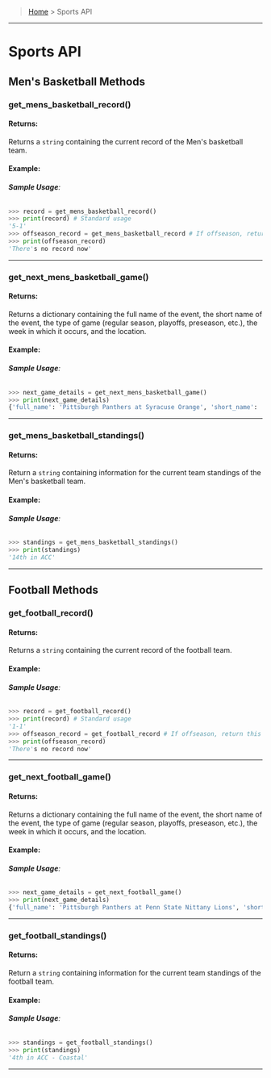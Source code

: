 > [Home](README.md) > Sports API
---

# Sports API

## Men's Basketball Methods

### **get_mens_basketball_record()**

#### **Returns**:
Returns a `string` containing the current record of the Men's basketball team.
#### **Example**:

###### **Sample Usage**:
```python
>>> record = get_mens_basketball_record()
>>> print(record) # Standard usage
'5-1'
>>> offseason_record = get_mens_basketball_record # If offseason, return this
>>> print(offseason_record)
'There's no record now'
```

---

### **get_next_mens_basketball_game()**

#### **Returns**:
Returns a dictionary containing the full name of the event, the short name of the event, the type of game (regular season, playoffs, preseason, etc.), the week in which it occurs, and the location.
#### **Example**:

###### **Sample Usage**:
```python
>>> next_game_details = get_next_mens_basketball_game()
>>> print(next_game_details)
{'full_name': 'Pittsburgh Panthers at Syracuse Orange', 'short_name': 'PITT @SYR', 'season_name': 'Regular Season', 'week': 'Week 19', 'court': 'Spectrum Center'}
```

---

### **get_mens_basketball_standings()**

#### **Returns**:
Return a `string` containing information for the current team standings of the Men's basketball team.

#### **Example**:

###### **Sample Usage**:
```python
>>> standings = get_mens_basketball_standings()
>>> print(standings)
'14th in ACC'
```

---
## Football Methods

### **get_football_record()**

#### **Returns**:
Returns a `string` containing the current record of the football team.
#### **Example**:

###### **Sample Usage**:
```python
>>> record = get_football_record()
>>> print(record) # Standard usage
'1-1'
>>> offseason_record = get_football_record # If offseason, return this
>>> print(offseason_record)
'There's no record now'
```


---


### **get_next_football_game()**

#### **Returns**:
Returns a dictionary containing the full name of the event, the short name of the event, the type of game (regular season, playoffs, preseason, etc.), the week in which it occurs, and the location.
#### **Example**:

###### **Sample Usage**:
```python
>>> next_game_details = get_next_football_game()
>>> print(next_game_details)
{'full_name': 'Pittsburgh Panthers at Penn State Nittany Lions', 'short_name': 'PITT @ PSU', 'season_name': 'Regular Season', 'week': 'Week 3', 'field': 'Beaver Stadium'}

```

---

### **get_football_standings()**

#### **Returns**:
Return a `string` containing information for the current team standings of the football team.

#### **Example**:

###### **Sample Usage**:
```python
>>> standings = get_football_standings()
>>> print(standings)
'4th in ACC - Coastal'
```

---